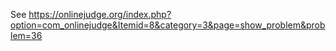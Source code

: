 See https://onlinejudge.org/index.php?option=com_onlinejudge&Itemid=8&category=3&page=show_problem&problem=36
